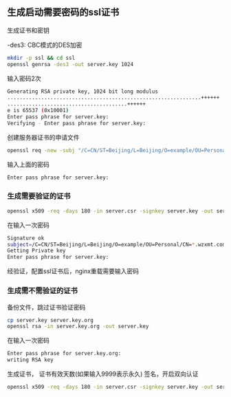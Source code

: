 ## 生成启动需要密码的ssl证书

生成证书和密钥

 -des3: CBC模式的DES加密

```bash
mkdir -p ssl && cd ssl
openssl genrsa -des3 -out server.key 1024
```

输入密码2次

```bash
Generating RSA private key, 1024 bit long modulus
...............................................................++++++
.......................................++++++
e is 65537 (0x10001)
Enter pass phrase for server.key:
Verifying - Enter pass phrase for server.key:
```

创建服务器证书的申请文件

```bash
openssl req -new -subj "/C=CN/ST=Beijing/L=Beijing/O=example/OU=Personal/CN=*.wzxmt.com" -key server.key -out server.csr
```

输入上面的密码

```bash
Enter pass phrase for server.key:
```

### 生成需要验证的证书

```bash
openssl x509 -req -days 180 -in server.csr -signkey server.key -out server.crt
```

在输入一次密码

```bash
Signature ok
subject=/C=CN/ST=Beijing/L=Beijing/O=example/OU=Personal/CN=*.wzxmt.com
Getting Private key
Enter pass phrase for server.key:
```

经验证，配置ssl证书后，nginx重载需要输入密码

### 生成需不需验证的证书

备份文件，跳过证书验证密码

```bash
cp server.key server.key.org
openssl rsa -in server.key.org -out server.key
```

在输入一次密码

```bash
Enter pass phrase for server.key.org:
writing RSA key
```

生成证书， 证书有效天数(如果输入9999表示永久) 签名，开启双向认证

```bash
openssl x509 -req -days 180 -in server.csr -signkey server.key -out server.crt
```